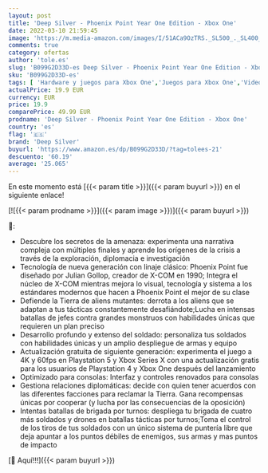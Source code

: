 ```yaml
---
layout: post
title: 'Deep Silver - Phoenix Point Year One Edition - Xbox One'
date: 2022-03-10 21:59:45
image: 'https://m.media-amazon.com/images/I/51ACa9OzTRS._SL500_._SL400_.jpg'
comments: true
category: ofertas
author: 'tole.es'
slug: 'B099G2D33D-es Deep Silver - Phoenix Point Year One Edition - Xbox One'
sku: 'B099G2D33D-es'
tags: [ 'Hardware y juegos para Xbox One','Juegos para Xbox One','Videojuegos','deep silver','xbox', ]
actualPrice: 19.9 EUR
currency: EUR
price: 19.9
comparePrice: 49.99 EUR
prodname: 'Deep Silver - Phoenix Point Year One Edition - Xbox One'
country: 'es'
flag: '🇪🇸'
brand: 'Deep Silver'
buyurl: 'https://www.amazon.es/dp/B099G2D33D/?tag=tolees-21'
descuento: '60.19'
average: '25.065'
---
```


En este momento está [{{< param title >}}]({{< param buyurl >}}) en el siguiente enlace!

[![{{< param prodname >}}]({{< param image >}})]({{< param buyurl >}})

🔎:

- Descubre los secretos de la amenaza: experimenta una narrativa compleja con múltiples finales y aprende los orígenes de la crisis a través de la exploración, diplomacia e investigación
- Tecnología de nueva generación con linaje clásico: Phoenix Point fue diseñado por Julian Gollop, creador de X-COM en 1990; Integra el núcleo de X-COM mientras mejora lo visual, tecnología y sistema a los estándares modernos que hacen a Phoenix Point el mejor de su clase
- Defiende la Tierra de aliens mutantes: derrota a los aliens que se adaptan a tus tácticas constantemente desafiándote;Lucha en intensas batallas de jefes contra grandes monstruos con habilidades únicas que requieren un plan preciso
- Desarrollo profundo y extenso del soldado: personaliza tus soldados con habilidades únicas y un amplio despliegue de armas y equipo
- Actualización gratuita de siguiente generación: experimenta el juego a 4K y 60fps en Playstation 5 y Xbox Series X con una actualización gratis para los usuarios de Playstation 4 y Xbox One después del lanzamiento
- Optimizado para consolas: Interfaz y controles renovados para consolas
- Gestiona relaciones diplomáticas: decide con quien tener acuerdos con las diferentes facciones para reclamar la Tierra. Gana recompensas únicas por cooperar (y lucha por las consecuencias de la oposición)
- Intentas batallas de brigada por turnos: despliega tu brigada de cuatro más soldados y drones en batallas tácticas por turnos;Toma el control de los tiros de tus soldados con un único sistema de puntería libre que deja apuntar a los puntos débiles de enemigos, sus armas y mas puntos de impacto

[🛒 Aquí!!!]({{< param buyurl >}})

